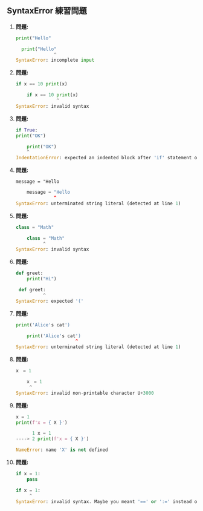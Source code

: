 ## SyntaxError 練習問題

1. **問題:**
   
   ```python
   print("Hello"
   ```
   
   ```python
     print("Hello"
                 ^
   SyntaxError: incomplete input
   ```


2. **問題:**

   ```python
   if x == 10 print(x)
   ```

   ```python
       if x == 10 print(x)
                  ^
   SyntaxError: invalid syntax
   ```

3. **問題:**

   ```python
   if True:
   print("OK")
   ```

   ```python
       print("OK")
       ^
   IndentationError: expected an indented block after 'if' statement on line 1
   ```

4. **問題:** 

   ```
   message = "Hello
   ```
   
   ```python
       message = "Hello
                 ^
   SyntaxError: unterminated string literal (detected at line 1)
   ```


5. **問題:**

   ```python
   class = "Math"
   ```

   ```python
       class = "Math"
             ^
   SyntaxError: invalid syntax
   ```

6. **問題:**

   ```python
   def greet:
       print("Hi")
   ```

   ```python
    def greet:
             ^
   SyntaxError: expected '('
   ```

7. **問題:** 
   
   ```python
   print('Alice's cat')
   ```
  
   ```python
       print('Alice's cat')
                         ^
   SyntaxError: unterminated string literal (detected at line 1)
   ```

8. **問題:** 
   
   ```python
   x　= 1
   ```

   ```python
       x　= 1
        ^
   SyntaxError: invalid non-printable character U+3000
   ```

9. **問題:** 
   
   ```python
   x = 1
   print(f'x = { X }')
   ```

   ```python
         1 x = 1
   ----> 2 print(f'x = { X }')

   NameError: name 'X' is not defined
   ```

10. **問題:**
    
    ```python
    if x = 1:
        pass
    ```
    
    ```python
    if x = 1:
         ^
    SyntaxError: invalid syntax. Maybe you meant '==' or ':=' instead of '='?
    ```

